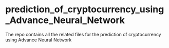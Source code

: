 # prediction_of_cryptocurrency_using_Advance_Neural_Network
The repo contains all the related files for the prediction of cryptocurrency using Advance Neural Network
